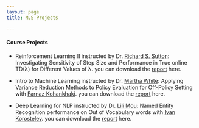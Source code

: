 ```yaml
---
layout: page
title: M.S Projects

---
```


#### Course Projects
* Reinforcement Learning II instructed by Dr. [Richard S. Sutton](http://incompleteideas.net/):
  Investigating Sensitivity of Step Size and Performance in True online TD(λ) for Different Values of λ. you can download the [report](https://github.com/kiarashk76/kiarashk76.github.io/blob/master/RL2.pdf) here.
  
* Intro to Machine Learning instructed by Dr. [Martha White](https://webdocs.cs.ualberta.ca/~whitem/):
  Applying Variance Reduction Methods to Policy Evaluation for Off-Policy Setting with [Farnaz Kohankhaki](https://github.com/farnazkohankhaki). you can download the [report](https://github.com/kiarashk76/kiarashk76.github.io/blob/master/ML.pdf) here.
  
* Deep Learning for NLP instructed by Dr. [Lili Mou](https://lili-mou.github.io/):
  Named Entity Recognition performance on Out of Vocabulary words with [Ivan Korostelev](https://github.com/ivan23kor). you can download the [report](https://github.com/kiarashk76/kiarashk76.github.io/blob/master/DL4NLP.pdf) here.
  

  
